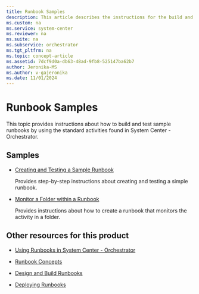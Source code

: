 ```yaml
---
title: Runbook Samples
description: This article describes the instructions for the build and test sample runbooks using the standard activities.
ms.custom: na
ms.service: system-center
ms.reviewer: na
ms.suite: na
ms.subservice: orchestrator
ms.tgt_pltfrm: na
ms.topic: concept-article
ms.assetid: 7dcf9d0a-db63-48ad-9fb8-525147ba62b7
author: Jeronika-MS
ms.author: v-gajeronika
ms.date: 11/01/2024
---
```


# Runbook Samples

This topic provides instructions about how to build and test sample runbooks by using the standard activities found in System Center - Orchestrator.  

## Samples  

-   [Creating and Testing a Sample Runbook](~/orchestrator/creating-and-testing-a-sample-runbook.md)  

    Provides step\-by\-step instructions about creating and testing a simple runbook.  

-   [Monitor a Folder within a Runbook](monitor-a-folder-within-a-runbook.md)  

    Provides instructions about how to create a runbook that monitors the activity in a folder.  

## Other resources for this product  

-   [Using Runbooks in System Center - Orchestrator](automate-runbooks.md)  

-   [Runbook Concepts](automate-runbooks.md)  

-   [Design and Build Runbooks](design-and-build-runbooks.md)  

-   [Deploying Runbooks](deploy-runbooks.md)  
